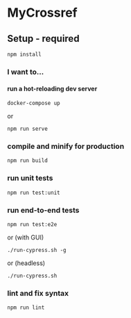 # MyCrossref

## Setup - required
```
npm install
```

### I want to...

#### run a hot-reloading dev server
```docker-compose up```

or

```
npm run serve
```

### compile and minify for production
```
npm run build
```

### run unit tests
```
npm run test:unit
```

### run end-to-end tests
```
npm run test:e2e
```

or (with GUI)

```
./run-cypress.sh -g
```

or (headless)

```
./run-cypress.sh
```

### lint and fix syntax
```
npm run lint
```